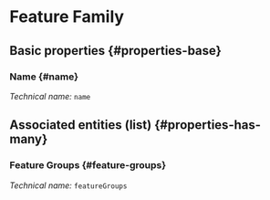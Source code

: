 #  Feature Family
<!--- THIS FILE IS GENERATED PLEASE DO NOT EDIT IT DIRECTLY --->



## Basic properties {#properties-base}

### Name {#name}



*Technical name:* ```name```




## Associated entities (list) {#properties-has-many}

###  Feature Groups {#feature-groups}



*Technical name:* ```featureGroups```




